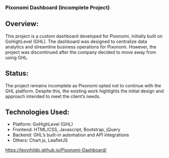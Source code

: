 ### Pixonomi Dashboard (Incomplete Project)

## Overview:
This project is a custom dashboard developed for Pixonomi, initially built on GoHighLevel (GHL). The dashboard was designed to centralize data analytics and streamline business operations for Pixonomi. However, the project was discontinued after the company decided to move away from using GHL.

## Status:
The project remains incomplete as Pixonomi opted not to continue with the GHL platform. Despite this, the existing work highlights the initial design and approach intended to meet the client’s needs.

## Technologies Used:
- Platform: GoHighLevel (GHL)
- Frontend: HTML/CSS, Javascript, Bootstrap, jQuery
- Backend: GHL’s built-in automation and API integrations
- Others: Chart.js, LeafletJS

https://leovihildo.github.io/Pixonomi-Dashboard/
